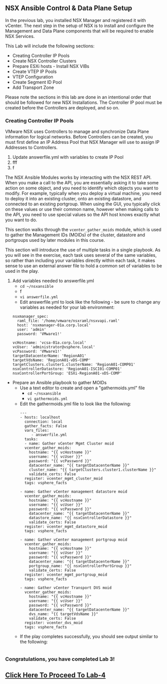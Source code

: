 ## NSX Ansible Control & Data Plane Setup
In the previous lab, you installed NSX Manager and registered it with vCenter. The next step in the setup of NSX is to install and configure the Management and Data Plane components that will be required to enable NSX Services. 

This Lab will include the following sections:

- Creating Controller IP Pools
- Create NSX Controller Clusters
- Prepare ESXi hosts - Install NSX VIBs
- Create VTEP IP Pools
- VTEP Configuration
- Create Segment ID Pool
- Add Transport Zone

Please note the sections in this lab are done in an intentional order that should be followed for new NSX Installations. The Controller IP pool must be created before the Controllers are deployed, and so on. 

### Creating Controller IP Pools

VMware NSX uses Controllers to manage and synchronize Data Plane information for logical networks. Before Controllers can be created, you must first define an IP Address Pool that NSX Manager will use to assign IP Addresses to Controllers. 

1. Update answerfile.yml with variables to create IP Pool
2.  fff
3. f

The NSX Ansible Modules works by interacting with the NSX REST API. When you make a call to the API, you are essentially asking it to take some action on some object, and you need to identify which objects you want to modify. For example, typically when you deploy a virtual machine, you need to deploy it into an existing cluster, onto an existing datastore, and connected to an existing portgroup. When using the GUI, you typically click on these values or use their common name, however when making calls to the API, you need to use special values so the API host knows exactly what you want to do. 

This section walks through the `vcenter_gather_moids` module, which is used to gather the Management IDs (MOIDs) of the cluster, datastore and portgroups used by later modules in this course. 

This section will introduce the use of multiple tasks in a single playbook. As you will see in the exercise, each task uses several of the same variables, so rather than including your variables directly within each task, it makes sense to use an external answer file to hold a common set of variables to be used in the play. 

1. Add variables needed to answerfile.yml
    + `cd ~/nsxansible`
    + f
    + `vi answerfile.yml`
    + Edit answerfile.yml to look like the following - be sure to change any variables as needed for your lab environment:
    ```
    nsxmanager_spec:
      raml_file: '/home/vmware/nsxraml/nsxvapi.raml'
      host: 'nsxmanager-01a.corp.local'
      user: 'admin'
      password: 'VMware1!'
      
    vcHostname: 'vcsa-01a.corp.local'
    vcUser: 'administrator@vsphere.local'
    vcPassword: 'VMware1!'
    targetDatacenterName: 'RegionA01'
    targetVdsName: 'RegionA01-vDS-COMP'
    targetClusters.cluster1.clusterName: 'RegionA01-COMP01'
    nsxControllerDatastore: 'RegionA01-ISCI01-COMP01'
    nsxControllerPortGroup: 'ESXi-RegionA01-vDS-COMP'
    ```
- Prepare an Ansible playbook to gather MOIDs
  - Use a text editor to create and open a "gathermoids.yml" file
    - `cd ~/nsxansible`
    - `vi gathermoids.yml`
  - Edit the gathermoids.yml file to look like the following:
    ```
    ---
    - hosts: localhost
      connection: local
      gather_facts: False
      vars_files:
         - answerfile.yml
      tasks:
      - name: Gather vCenter Mgmt Cluster moid
      vcenter_gather_moids:
        hostname: "{{ vcHostname }}"
        username: "{{ vcUser }}"
        password: "{{ vcPassword }}"
        datacenter_name: "{{ targetDatacenterName }}"
        cluster_name: "{{ targetClusters.cluster1.clusterName }}"
        validate_certs: False
      register: vcenter_mgmt_cluster_moid
      tags: vsphere_facts

    - name: Gather vCenter management datastore moid
      vcenter_gather_moids:
        hostname: "{{ vcHostname }}"
        username: "{{ vcUser }}"
        password: "{{ vcPassword }}"
        datacenter_name: "{{ targetDatacenterName }}"
        datastore_name: "{{ nsxControllerDatastore }}"
        validate_certs: False
      register: vcenter_mgmt_datastore_moid
      tags: vsphere_facts

    - name: Gather vCenter management portgroup moid
      vcenter_gather_moids:
        hostname: "{{ vcHostname }}"
        username: "{{ vcUser }}"
        password: "{{ vcPassword }}"
        datacenter_name: "{{ targetDatacenterName }}"
        portgroup_name: "{{ nsxControllerPortGroup }}"
        validate_certs: False
      register: vcenter_mgmt_portgroup_moid
      tags: vsphere_facts

    - name: Gather vCenter Transport DVS moid
      vcenter_gather_moids:
        hostname: "{{ vcHostname }}"
        username: "{{ vcUser }}"
        password: "{{ vcPassword }}"
        datacenter_name: "{{ targetDatacenterName }}"
        dvs_name: "{{ targetVdsName }}"
        validate_certs: False
      register: vcenter_dvs_moid
      tags: vsphere_facts
    
    ```
  - If the play completes successfully, you should see output similar to the following:
```

```

### Congratulations, you have completed Lab 3!
## [Click Here To Proceed To Lab-4](../../Lab4-EnvSetup/)


